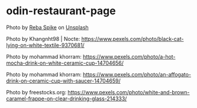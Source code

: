 # odin-restaurant-page

Photo by <a href="https://unsplash.com/@rebaspike?utm_source=unsplash&utm_medium=referral&utm_content=creditCopyText">Reba Spike</a> on <a href="https://unsplash.com/photos/xxIyFBpcDuk?utm_source=unsplash&utm_medium=referral&utm_content=creditCopyText">Unsplash</a>
  

Photo by Khangnht98 | Nocte: https://www.pexels.com/photo/black-cat-lying-on-white-textile-9370681/

Photo by mohammad khorram: https://www.pexels.com/photo/a-hot-mocha-drink-on-white-ceramic-cup-14704656/

Photo by mohammad khorram: https://www.pexels.com/photo/an-affogato-drink-on-ceramic-cup-with-saucer-14704659/

Photo by freestocks.org: https://www.pexels.com/photo/white-and-brown-caramel-frappe-on-clear-drinking-glass-214333/